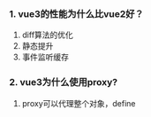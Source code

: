 ### 1. vue3的性能为什么比vue2好？
1. diff算法的优化
2. 静态提升
3. 事件监听缓存
### 2. vue3为什么使用proxy?
1. proxy可以代理整个对象，define